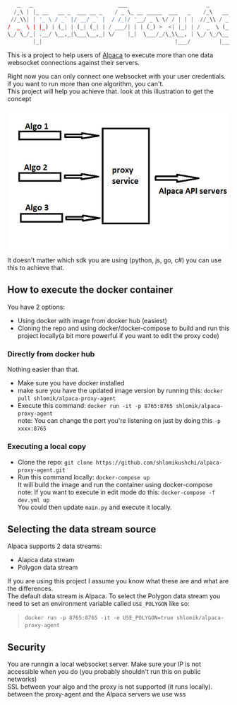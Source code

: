 ```py

   _   _                           ___                         _                    _   
  /_\ | |_ __   __ _  ___ __ _    / _ \_ __ _____  ___   _    /_\   __ _  ___ _ __ | |_ 
 //_\\| | '_ \ / _` |/ __/ _` |  / /_)/ '__/ _ \ \/ / | | |  //_\\ / _` |/ _ \ '_ \| __|
/  _  \ | |_) | (_| | (_| (_| | / ___/| | | (_) >  <| |_| | /  _  \ (_| |  __/ | | | |_ 
\_/ \_/_| .__/ \__,_|\___\__,_| \/    |_|  \___/_/\_\\__, | \_/ \_/\__, |\___|_| |_|\__|
        |_|                                          |___/         |___/                

```

This is a project to help users of [Alpaca](https://alpaca.markets) to execute more than one data websocket connections against their servers.

Right now you can only connect one websocket with your user credentials. if you want to run more than one algorithm, you can't.<br>
This project will help you achieve that. look at this illustration to get the concept

![alt text](resources/concept.png)

It doesn't matter which sdk you are using (python, js, go, c#) you can use this to achieve that.

## How to execute the docker container
You have 2 options:
- Using docker with image from docker hub (easiest)
- Cloning the repo and using docker/docker-compose to build and run this project locally(a bit more powerful if you want to edit the proxy code)

 
### Directly from docker hub
Nothing easier than that.
- Make sure you have docker installed
- make sure you have the updated image version by running this: `docker pull shlomik/alpaca-proxy-agent`
- Execute this command: `docker run -it -p 8765:8765 shlomik/alpaca-proxy-agent`<br>
note: You can change the port you're listening on just by doing this `-p xxxx:8765`
### Executing a local copy
- Clone the repo: `git clone https://github.com/shlomikushchi/alpaca-proxy-agent.git`
- Run this command locally: `docker-compose up`<br>
  It will build the image and run the container using docker-compose<br>
note: If you want to execute in edit mode do this: `docker-compose -f dev.yml up` <br>
You could then update `main.py` and execute it locally.

## Selecting the data stream source
Alpaca supports 2 data streams:
* Alapca data stream
* Polygon data stream<br>

If you are using this project I assume you know what these are and what are the differences.<br>
The default data stream is Alpaca. To select the Polygon data stream you need to set an environment variable called `USE_POLYGON` like so:<br>
>`docker run -p 8765:8765 -it -e USE_POLYGON=true shlomik/alpaca-proxy-agent`<br>

## Security
You are runngin a local websocket server. Make sure your IP is not accessible when you do (you probably shouldn't run this on public networks)<br>
SSL between your algo and the proxy is not supported (it runs locally). between the proxy-agent and the Alpaca servers we use wss
  
